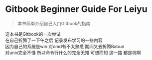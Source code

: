 # Gitbook Beginner Guide For Leiyu

> 本书简单介绍自己入门Gitbook的指南

这本书是Gitbook的一次尝试  
在自己折腾了一下午之后 记录发布学习的一些内容  
因为自己的系统是win 对cmd有不太熟悉 期间又去折腾Babun  
对unix完全不懂 所以命令行什么的完全无知
可想而知 这一路 都是坑啊
